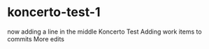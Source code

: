 # koncerto-test-1
now adding a line in the middle
Koncerto Test
Adding work items to commits
More edits
